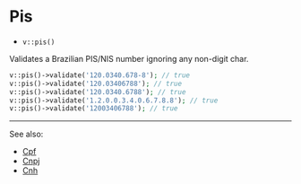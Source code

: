 # Pis

- `v::pis()`

Validates a Brazilian PIS/NIS number ignoring any non-digit char.

```php
v::pis()->validate('120.0340.678-8'); // true
v::pis()->validate('120.03406788'); // true
v::pis()->validate('120.0340.6788'); // true
v::pis()->validate('1.2.0.0.3.4.0.6.7.8.8'); // true
v::pis()->validate('12003406788'); // true
```

***
See also:

  * [Cpf](Cpf.md)
  * [Cnpj](Cnpj.md)
  * [Cnh](Cnh.md)
